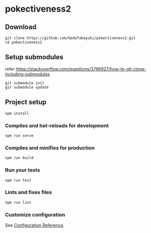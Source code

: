 # pokectiveness2
## Download
```
git clone https://github.com/UedaTakeyuki/pokectiveness2.git
cd pokectiveness2
```

## Setup submodules
refer https://stackoverflow.com/questions/3796927/how-to-git-clone-including-submodules
```
git submodule init 
git submodule update
```

## Project setup
```
npm install
```

### Compiles and hot-reloads for development
```
npm run serve
```

### Compiles and minifies for production
```
npm run build
```

### Run your tests
```
npm run test
```

### Lints and fixes files
```
npm run lint
```

### Customize configuration
See [Configuration Reference](https://cli.vuejs.org/config/).
